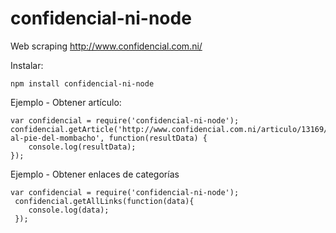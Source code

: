confidencial-ni-node
====================

Web scraping http://www.confidencial.com.ni/


Instalar:

    npm install confidencial-ni-node

Ejemplo - Obtener artículo:

    var confidencial = require('confidencial-ni-node');
    confidencial.getArticle('http://www.confidencial.com.ni/articulo/13169/turismo-al-pie-del-mombacho', function(resultData) {
        console.log(resultData);
    });


Ejemplo - Obtener enlaces de categorías

    var confidencial = require('confidencial-ni-node');
     confidencial.getAllLinks(function(data){
        console.log(data);
     });

